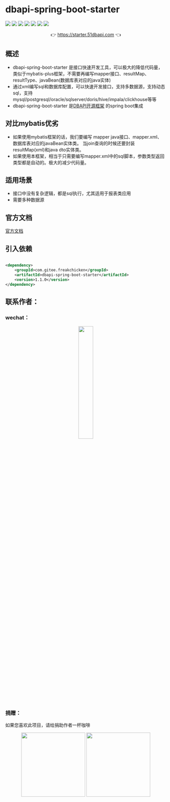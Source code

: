 # dbapi-spring-boot-starter

![](https://gitee.com/freakchicken/dbapi-spring-boot-starter/badge/star.svg)
![](https://gitee.com/freakchicken/dbapi-spring-boot-starter/badge/fork.svg?theme=gvp)
![](https://img.shields.io/github/stars/freakchick/dbapi-spring-boot-starter.svg?logo=GitHub)
![](https://img.shields.io/github/forks/freakchick/dbapi-spring-boot-starter.svg?logo=GitHub)
![](https://img.shields.io/github/watchers/freakchick/dbapi-spring-boot-starter.svg?logo=GitHub)
![](https://img.shields.io/github/license/freakchick/dbapi-spring-boot-starter.svg)
![](https://img.shields.io/github/v/release/freakchick/dbapi-spring-boot-starter?label=latest&style=flat-square)

<p align="center">
	👉 <a target="_blank" href="https://starter.51dbapi.com">https://starter.51dbapi.com</a>  👈
</p>

## 概述

- dbapi-spring-boot-starter 是接口快速开发工具，可以极大的降低代码量，类似于mybatis-plus框架，不需要再编写mapper接口、resultMap、resultType、javaBean(数据库表对应的java实体)
- 通过xml编写sql和数据库配置，可以快速开发接口，支持多数据源，支持动态sql，支持mysql/postgresql/oracle/sqlserver/doris/hive/impala/clickhouse等等
- dbapi-spring-boot-starter 是[DBAPI开源框架](https://github.com/freakchick/db-api) 的spring boot集成

## 对比mybatis优劣

- 如果使用mybatis框架的话，我们要编写 mapper java接口、mapper.xml、数据库表对应的javaBean实体类。
  当join查询的时候还要封装resultMap(xml)和java dto实体类。
- 如果使用本框架，相当于只需要编写mapper.xml中的sql脚本，参数类型返回类型都是自动的。极大的减少代码量。

## 适用场景

- 接口中没有复杂逻辑，都是sql执行，尤其适用于报表类应用
- 需要多种数据源

## 官方文档

[官方文档](https://starter.51dbapi.com)

## 引入依赖

```xml

<dependency>
    <groupId>com.gitee.freakchicken</groupId>
    <artifactId>dbapi-spring-boot-starter</artifactId>
    <version>1.1.0</version>
</dependency>
```

## 联系作者：

### wechat：

<div style="text-align: center"> 
<img src="https://freakchicken.gitee.io/images/kafkaui/wechat.jpg" width = "30%" />
</div>

### 捐赠：

如果您喜欢此项目，请给捐助作者一杯咖啡
<div style="text-align: center">
<img align="center" height="200px" src="https://freakchicken.gitee.io/images/alipay.png"/>
<img align="center" height="200px" src="https://freakchicken.gitee.io/images/wechatpay.png"/>
</div>